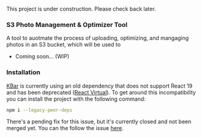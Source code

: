 This project is under construction. Please check back later.

### S3 Photo Management & Optimizer Tool

A tool to auotmate the process of uploading, optimizing, and mangaging photos in an S3 bucket, which will be used to

- Coming soon... (WIP)

### Installation

[KBar](https://github.com/timc1/kbar) is currently using an old dependency that does not support React 19 and has been deprecated ([React Virtual](https://github.com/TanStack/virtual)). To get around this incompatibility you can install the project with the following command:

```bash
npm i --legacy-peer-deps
```

There's a pending fix for this issue, but it's currently closed and not been merged yet. You can the follow the issue [here](https://github.com/timc1/kbar/pull/348).
